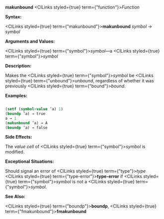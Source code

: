 **makunbound** <ClLinks styled={true} term={"function"}><i>Function</i></ClLinks> 



**Syntax:** 



<ClLinks styled={true} term={"makunbound"}><b>makunbound</b></ClLinks> *symbol → symbol* 



**Arguments and Values:** 



<ClLinks styled={true} term={"symbol"}><i>symbol</i></ClLinks>—a <ClLinks styled={true} term={"symbol"}><i>symbol</i></ClLinks> 



**Description:** 



Makes the <ClLinks styled={true} term={"symbol"}><i>symbol</i></ClLinks> be <ClLinks styled={true} term={"unbound"}><i>unbound</i></ClLinks>, regardless of whether it was previously <ClLinks styled={true} term={"bound"}><i>bound</i></ClLinks>. 



**Examples:**
```lisp

(setf (symbol-value ’a) 1) 
(boundp ’a) → true 
a → 1 
(makunbound ’a) → A 
(boundp ’a) → false 

```
**Side Effects:** 



The *value cell* of <ClLinks styled={true} term={"symbol"}><i>symbol</i></ClLinks> is modified. 



**Exceptional Situations:** 



Should signal an error of <ClLinks styled={true} term={"type"}><i>type</i></ClLinks> <ClLinks styled={true} term={"type-error"}><b>type-error</b></ClLinks> if <ClLinks styled={true} term={"symbol"}><i>symbol</i></ClLinks> is not a <ClLinks styled={true} term={"symbol"}><i>symbol</i></ClLinks>. 







 



 



**See Also:** 



<ClLinks styled={true} term={"boundp"}><b>boundp</b></ClLinks>, <ClLinks styled={true} term={"fmakunbound"}><b>fmakunbound</b></ClLinks> 



